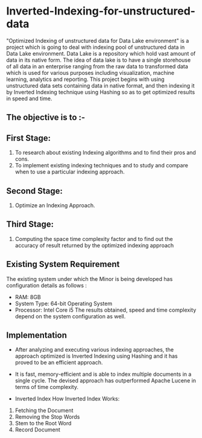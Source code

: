 # Inverted-Indexing-for-unstructured-data
"Optimized Indexing of unstructured data for Data Lake environment" is a project which is going to deal with indexing pool of unstructured data in Data Lake environment. Data Lake is a repository which hold vast amount of data in its native form. The idea of data lake is to have a single storehouse of all data in an enterprise ranging from the raw data to transformed data which is used for various purposes including visualization, machine learning, analytics and reporting. This project begins with using unstructured data sets containing data in native format, and then indexing it by Inverted Indexing technique using Hashing so as to get optimized results in speed and time.

## The objective is to :-

## First Stage:   
1) To research about existing Indexing algorithms and to find their pros and cons.
2) To implement existing indexing techniques and to study and compare when to use a particular indexing approach.

## Second Stage: 
1) Optimize an Indexing Approach.

## Third Stage: 
1) Computing the space time complexity factor and to find out the accuracy of result returned by the optimized indexing approach

## Existing System Requirement

The existing system under which the Minor is being developed has configuration 
details as follows : 
* RAM: 8GB 
* System Type: 64-bit Operating System
* Processor: Intel Core i5
The results obtained, speed and time complexity depend on the system configuration as 
well.

## Implementation
* After analyzing and executing various indexing approaches, the approach optimized is Inverted Indexing using Hashing and it has proved to be an efficient approach.
* It is fast, memory-efficient and is able to index multiple documents in a single cycle. 
The devised approach has outperformed Apache Lucene in terms of time complexity. 

* Inverted Index
How Inverted Index Works:

1.	Fetching the Document
2.	Removing the Stop Words
3.	Stem to the Root Word
4.	Record Document

